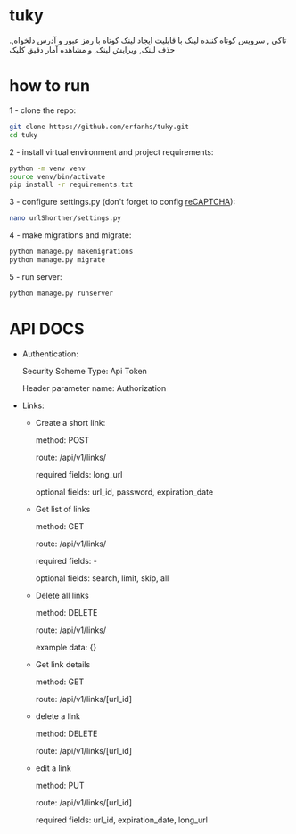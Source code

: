# tuky
.تاکی , سرویس کوتاه کننده لینک با قابلیت ایجاد لینک کوتاه با رمز عبور و آدرس دلخواه, حذف لینک, ویرایش لینک, و مشاهده آمار دقیق کلیک

# how to run
1 - clone the repo:
```bash
git clone https://github.com/erfanhs/tuky.git
cd tuky
```
2 - install virtual environment and project requirements:
```bash
python -m venv venv
source venv/bin/activate
pip install -r requirements.txt
```
3 - configure settings.py (don't forget to config [reCAPTCHA](https://www.google.com/recaptcha/)):
```bash
nano urlShortner/settings.py
```
4 - make migrations and migrate:
```bash
python manage.py makemigrations
python manage.py migrate
```
5 - run server:
```bash
python manage.py runserver
```

# API DOCS

- Authentication:

    Security Scheme Type: Api Token
    
    Header parameter name: Authorization
  
- Links:
  - Create a short link:
  
      method: POST 
      
      route: /api/v1/links/ 
      
      required fields: long_url
      
      optional fields: url_id, password, expiration_date
    
   - Get list of links
   
      method: GET
      
      route: /api/v1/links/
      
      required fields: -
      
      optional fields: search, limit, skip, all
      
    - Delete all links
    
      method: DELETE
      
      route: /api/v1/links/
      
      example data: {}
      
    - Get link details
    
      method: GET
      
      route: /api/v1/links/[url_id]

    - delete a link
      
      method: DELETE
      
      route: /api/v1/links/[url_id]
    
    - edit a link
      
      method: PUT
      
      route: /api/v1/links/[url_id]
      
      required fields: url_id, expiration_date, long_url
